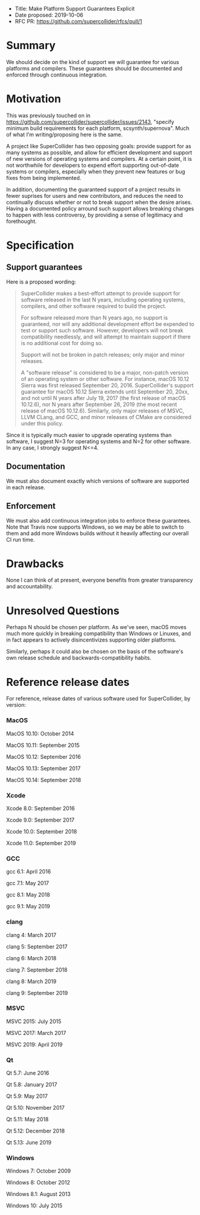 - Title: Make Platform Support Guarantees Explicit
- Date proposed: 2019-10-06
- RFC PR: https://github.com/supercollider/rfcs/pull/1

# Summary

We should decide on the kind of support we will guarantee for various platforms and compilers. These guarantees should
be documented and enforced through continuous integration.

# Motivation

This was previously touched on in https://github.com/supercollider/supercollider/issues/2143, "specify minimum build
requirements for each platform, scsynth/supernova". Much of what I'm writing/proposing here is the same.

A project like SuperCollider has two opposing goals: provide support for as many systems as possible, and allow for
efficient development and support of new versions of operating systems and compilers. At a certain point, it is not
worthwhile for developers to expend effort supporting out-of-date systems or compilers, especially when they prevent
new features or bug fixes from being implemented.

In addition, documenting the guaranteed support of a project results in fewer suprises for users and new contributors,
and reduces the need to continually discuss whether or not to break support when the desire arises. Having a
documented policy arround such support allows breaking changes to happen with less controversy, by providing a sense
of legitimacy and forethought.

# Specification

## Support guarantees

Here is a proposed wording:

> SuperCollider makes a best-effort attempt to provide support for software released in the last N years, including
> operating systems, compilers, and other software required to build the project.
>
> For software released more than N years ago, no support is guaranteed, nor will any additional development effort be
> expended to test or support such software. However, developers will not break compatibility needlessly, and will
> attempt to maintain support if there is no additional cost for doing so.
>
> Support will not be broken in patch releases; only major and minor releases.
>
> A "software release" is considered to be a major, non-patch version of an operating system or other software. For
> instance, macOS 10.12 Sierra was first released September 20, 2016. SuperCollider's support guarantee for macOS
> 10.12 Sierra extends until September 20, 20xx, and not until N years after July 19, 2017 (the first release of macOS
> 10.12.6), nor N years after September 26, 2019 (the most recent release of macOS 10.12.6). Similarly, only major
> releases of MSVC, LLVM CLang, and GCC, and minor releases of CMake are considered under this policy.

Since it is typically much easier to upgrade operating systems than software, I suggest N=3 for operating systems and
N=2 for other software. In any case, I strongly suggest N<=4.

## Documentation

We must also document exactly which versions of software are supported in each release.

## Enforcement

We must also add continuous integration jobs to enforce these guarantees. Note that Travis now supports Windows, so we
may be able to switch to them and add more Windows builds without it heavily affecting our overall CI run time.

# Drawbacks

None I can think of at present, everyone benefits from greater transparency and accountability.

# Unresolved Questions

Perhaps N should be chosen per platform. As we've seen, macOS moves much more quickly in breaking compatibility than
Windows or Linuxes, and in fact appears to actively disincentivizes supporting older platforms.

Similarly, perhaps it could also be chosen on the basis of the software's own release schedule and
backwards-compatibility habits.

# Reference release dates

For reference, release dates of various software used for SuperCollider, by version:

### MacOS

MacOS 10.10: October 2014

MacOS 10.11: September 2015

MacOS 10.12: September 2016

MacOS 10.13: September 2017

MacOS 10.14: September 2018

### Xcode

Xcode 8.0: September 2016

Xcode 9.0: September 2017

Xcode 10.0: September 2018

Xcode 11.0: September 2019

### GCC

gcc 6.1: April 2016

gcc 7.1: May 2017

gcc 8.1: May 2018

gcc 9.1: May 2019

### clang

clang 4: March 2017

clang 5: September 2017

clang 6: March 2018

clang 7: September 2018

clang 8: March 2019

clang 9: September 2019

### MSVC

MSVC 2015: July 2015

MSVC 2017: March 2017

MSVC 2019: April 2019

### Qt

Qt 5.7: June 2016

Qt 5.8: January 2017

Qt 5.9: May 2017

Qt 5.10: November 2017

Qt 5.11: May 2018

Qt 5.12: December 2018

Qt 5.13: June 2019

### Windows

Windows 7: October 2009

Windows 8: October 2012

Windows 8.1: August 2013

Windows 10: July 2015
